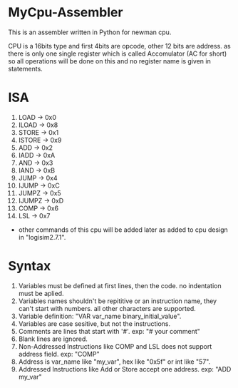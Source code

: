 # MyCpu-Assembler
This is an assembler written in Python for newman cpu.


CPU is a 16bits type and first 4bits are opcode, other 12 bits are address.
as there is only one single register which is called Accomulator (AC for short) so all operations will be done on this and no register name is given in statements.

# ISA
1. LOAD -> 0x0
2. ILOAD -> 0x8
3. STORE -> 0x1
4. ISTORE -> 0x9
5. ADD -> 0x2
6. IADD -> 0xA
7. AND -> 0x3
8. IAND -> 0xB
9. JUMP -> 0x4
10. IJUMP -> 0xC
11. JUMPZ -> 0x5
12. IJUMPZ -> 0xD
13. COMP -> 0x6
14. LSL -> 0x7

- other commands of this cpu will be added later as added to cpu design in "logisim2.7.1".

# Syntax

1. Variables must be defined at first lines, then the code. no indentation must be aplied.
2. Variables names shouldn't be repititive or an instruction name, they can't start with numbers. all other characters are supported.
3. Variable definition: "VAR var_name binary_initial_value".
4. Variables are case sesitive, but not the instructions.
5. Comments are lines that start with '#'. exp: "# your comment"
6. Blank lines are ignored.
7. Non-Addressed Instructions like COMP and LSL does not support address field. exp: "COMP"
8. Address is var_name like "my_var", hex like "0x5f" or int like "57".
9. Addressed Instructions like Add or Store accept one address. exp: "ADD my_var"
